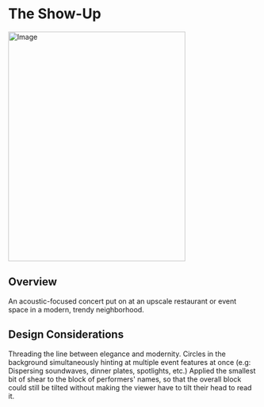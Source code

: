 # The Show-Up

<img width="357" height="462" alt="Image" src="https://github.com/user-attachments/assets/933aacad-6a05-4fc0-8665-cd5500c7c1f1" />

## Overview

An acoustic-focused concert put on at an upscale restaurant or event space in a modern, trendy neighborhood.

## Design Considerations

Threading the line between elegance and modernity. Circles in the background simultaneously hinting at multiple event features at once (e.g: Dispersing soundwaves, dinner plates, spotlights, etc.) Applied the smallest bit of shear to the block of performers' names, so that the overall block could still be tilted without making the viewer have to tilt their head to read it.

